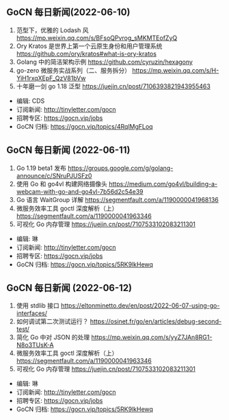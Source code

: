 ## GoCN 每日新闻(2022-06-10)

1. 范型下，优雅的 Lodash 风 https://mp.weixin.qq.com/s/BFsoQPvrog_sMKMTEofZyQ
2. Ory Kratos 是世界上第一个云原生身份和用户管理系统 https://github.com/ory/kratos#what-is-ory-kratos
3. Golang 中的简洁架构示例 https://github.com/cyruzin/hexagony
4. go-zero 微服务实战系列（二、服务拆分） https://mp.weixin.qq.com/s/H-YiH1rxqXEpF_QzV81bVw
5. 十年磨一剑 go 1.18 泛型 https://juejin.cn/post/7106393821943955463

- 编辑: CDS
- 订阅新闻: http://tinyletter.com/gocn
- 招聘专区: https://gocn.vip/jobs
- GoCN 归档: https://gocn.vip/topics/4RqlMgFLoq

## GoCN 每日新闻 (2022-06-11)

1. Go 1.19 beta1 发布 https://groups.google.com/g/golang-announce/c/SNruPJUSFz0
2. 使用 Go 和 go4vl 构建网络摄像头 https://medium.com/go4vl/building-a-webcam-with-go-and-go4vl-7b56d2c54e39
3. Go 语言 WaitGroup 详解 https://segmentfault.com/a/1190000041968136
4. 微服务效率工具 goctl 深度解析（上） https://segmentfault.com/a/1190000041963346
5. 可视化 Go 内存管理 https://juejin.cn/post/7107533102083211301

- 编辑: 琳
- 订阅新闻: http://tinyletter.com/gocn
- 招聘专区: https://gocn.vip/jobs
- GoCN 归档: https://gocn.vip/topics/5RK9lkHewq

## GoCN 每日新闻 (2022-06-12)

1. 使用 stdlib 接口 https://eltonminetto.dev/en/post/2022-06-07-using-go-interfaces/
2. 如何调试第二次测试运行？ https://osinet.fr/go/en/articles/debug-second-test/
3. 简化 Go 中对 JSON 的处理 https://mp.weixin.qq.com/s/yyZ7JAn8RG1-N8o3TUsK-A
4. 微服务效率工具 goctl 深度解析（上） https://segmentfault.com/a/1190000041963346
5. 可视化 Go 内存管理 https://juejin.cn/post/7107533102083211301

- 编辑: 琳
- 订阅新闻: http://tinyletter.com/gocn
- 招聘专区: https://gocn.vip/jobs
- GoCN 归档: https://gocn.vip/topics/5RK9lkHewq
